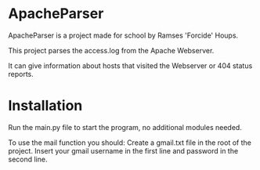 # ApacheParser
ApacheParser is a project made for school by Ramses 'Forcide' Houps.

This project parses the access.log from the Apache Webserver.

It can give information about hosts that visited the Webserver or 404 status reports.

# Installation
Run the main.py file to start the program, no additional modules needed.

To use the mail function you should:
Create a gmail.txt file in the root of the project.
Insert your gmail username in the first line and password in the second line.
